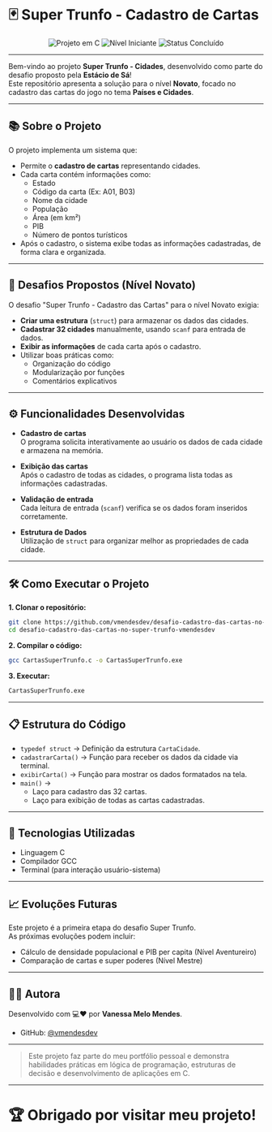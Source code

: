 # 🃏 Super Trunfo - Cadastro de Cartas 

<div align="center">
  <img src="https://img.shields.io/badge/Projeto%20em-C-blue.svg" alt="Projeto em C" />
  <img src="https://img.shields.io/badge/Nível-Iniciante-green.svg" alt="Nível Iniciante" />
  <img src="https://img.shields.io/badge/Status-Concluído-brightgreen.svg" alt="Status Concluído" />
</div>

---

Bem-vindo ao projeto **Super Trunfo - Cidades**, desenvolvido como parte do desafio proposto pela **Estácio de Sá**!  
Este repositório apresenta a solução para o nível **Novato**, focado no cadastro das cartas do jogo no tema **Países e Cidades**.

---

## 📚 Sobre o Projeto

O projeto implementa um sistema que:
- Permite o **cadastro de cartas** representando cidades.
- Cada carta contém informações como:
  - Estado
  - Código da carta (Ex: A01, B03)
  - Nome da cidade
  - População
  - Área (em km²)
  - PIB
  - Número de pontos turísticos
- Após o cadastro, o sistema exibe todas as informações cadastradas, de forma clara e organizada.

---

## 🎯 Desafios Propostos (Nível Novato)

O desafio "Super Trunfo - Cadastro das Cartas" para o nível Novato exigia:

- **Criar uma estrutura** (`struct`) para armazenar os dados das cidades.
- **Cadastrar 32 cidades** manualmente, usando `scanf` para entrada de dados.
- **Exibir as informações** de cada carta após o cadastro.
- Utilizar boas práticas como:
  - Organização do código
  - Modularização por funções
  - Comentários explicativos

---

## ⚙️ Funcionalidades Desenvolvidas

- **Cadastro de cartas**  
  O programa solicita interativamente ao usuário os dados de cada cidade e armazena na memória.

- **Exibição das cartas**  
  Após o cadastro de todas as cidades, o programa lista todas as informações cadastradas.

- **Validação de entrada**  
  Cada leitura de entrada (`scanf`) verifica se os dados foram inseridos corretamente.

- **Estrutura de Dados**  
  Utilização de `struct` para organizar melhor as propriedades de cada cidade.

---

## 🛠️ Como Executar o Projeto

**1. Clonar o repositório:**

```bash
git clone https://github.com/vmendesdev/desafio-cadastro-das-cartas-no-super-trunfo-vmendesdev.git
cd desafio-cadastro-das-cartas-no-super-trunfo-vmendesdev
```

**2. Compilar o código:**

```bash
gcc CartasSuperTrunfo.c -o CartasSuperTrunfo.exe
```

**3. Executar:**

```bash
CartasSuperTrunfo.exe
```

---

## 📋 Estrutura do Código

- `typedef struct` → Definição da estrutura `CartaCidade`.
- `cadastrarCarta()` → Função para receber os dados da cidade via terminal.
- `exibirCarta()` → Função para mostrar os dados formatados na tela.
- `main()` →  
  - Laço para cadastro das 32 cartas.  
  - Laço para exibição de todas as cartas cadastradas.

---

## 🚀 Tecnologias Utilizadas

- Linguagem C
- Compilador GCC
- Terminal (para interação usuário-sistema)

---

## 📈 Evoluções Futuras

Este projeto é a primeira etapa do desafio Super Trunfo.  
As próximas evoluções podem incluir:
- Cálculo de densidade populacional e PIB per capita (Nível Aventureiro)
- Comparação de cartas e super poderes (Nível Mestre)

---

## 👩‍💻 Autora

Desenvolvido com 💻❤️ por **Vanessa Melo Mendes**.

- GitHub: [@vmendesdev](https://github.com/vmendesdev)

---

> Este projeto faz parte do meu portfólio pessoal e demonstra habilidades práticas em lógica de programação, estruturas de decisão e desenvolvimento de aplicações em C.

---

# 🏆 Obrigado por visitar meu projeto!
